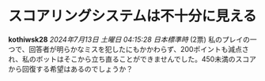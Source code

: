 # スコアリングシステムは不十分に見える
**kothiwsk28** *2024年7月13日 土曜日 04:15:28 日本標準時* (2票)
私のプレイの一つで、回答者が明らかなミスを犯したにもかかわらず、200ポイントも減点され、私のボットはそこから立ち直ることができませんでした。450未満のスコアから回復する希望はあるのでしょうか？
